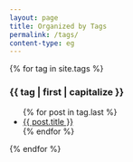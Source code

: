 ```yaml
---
layout: page
title: Organized by Tags
permalink: /tags/
content-type: eg
---
```


<style>
.category-content a {
    text-decoration: none;
    color: #04223f;
}

.category-content a:hover {
    text-decoration: underline;
    color: #adf508;
}
</style>

<div class="row">
    {% for tag in site.tags %}
    <div class="col-xl-4 col-lg-6 col-12" >
        <h3 id="{{ tag | first }}">{{ tag | first | capitalize }}</h3>
        <ul class="overflow-auto" id="tag-grid">
        {% for post in tag.last %}
            <li id="category-content"><a href="{{post.url}}">{{ post.title }}</a></li>
        {% endfor %}
        </ul>
    </div>
    {% endfor %}
    <br/>
    <br/>
</div>
